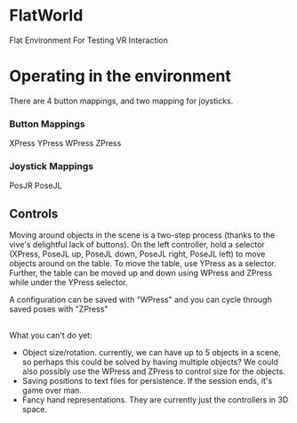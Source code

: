 # FlatWorld
Flat Environment For Testing VR Interaction

# Operating in the environment

There are 4 button mappings, and two mapping for joysticks. 

### Button Mappings

XPress
YPress
WPress
ZPress

### Joystick Mappings

PosJR
PoseJL

## Controls

Moving around objects in the scene is a two-step process (thanks to the vive's delightful lack of buttons). On the left controller, hold a selector (XPress, PoseJL up, PoseJL down, PoseJL right, PoseJL left) to move objects around on the table. To move the table, use YPress as a selector. Further, the table can be moved up and down using WPress and ZPress while under the YPress selector.

A configuration can be saved with "WPress" and you can cycle through saved poses with "ZPress"

##

What you can't do yet: 

- Object size/rotation. currently, we can have up to 5 objects in a scene, so perhaps this could be solved by having multiple objects? We could also possibly use the WPress and ZPress to control size for the objects.
- Saving positions to text files for persistence. If the session ends, it's game over man.
- Fancy hand representations. They are currently just the controllers in 3D space.
